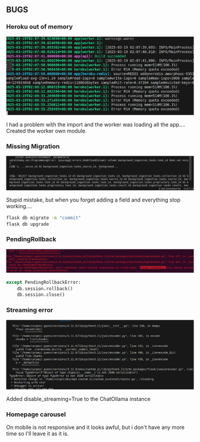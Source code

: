 ## BUGS

### Heroku out of memory
![Heroku out of memory](custom_assistant/static/images/heroku_out_of_memory.png)

I had a problem with the import and the worker was loading all the app.... Created the worker own module.

### Missing Migration
![Missing migration](custom_assistant/static/images/missing_migration.png)

Stupid mistake, but when you forget adding a field and everything stop working....

```bash
flask db migrate -m "commit"
flask db upgrade
```

### PendingRollback
![PendingRollback](custom_assistant/static/images/rollback.png)

```python
except PendingRollbackError:
    db.session.rollback()
    db.session.close()
```

### Streaming error
![Streaming error](custom_assistant/static/images/streaming_error.png)

Added disable_streaming=True to the ChatOllama instance

### Homepage carousel
On mobile is not responsive and it looks awful, but i don't have any more time so I'll leave it as it is.